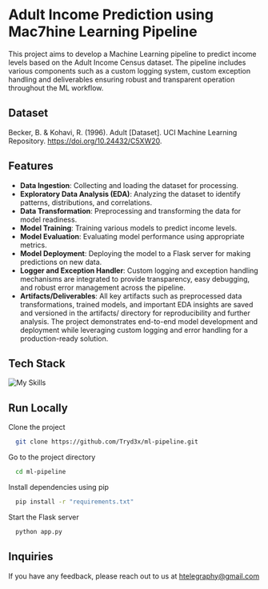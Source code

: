 
# Adult Income Prediction using Mac7hine Learning Pipeline

This project aims to develop a Machine Learning pipeline to predict income levels based on the Adult Income Census dataset. The pipeline includes various components such as a custom logging system, custom exception handling and deliverables ensuring robust and transparent operation throughout the ML workflow.





## Dataset

Becker, B. & Kohavi, R. (1996). Adult [Dataset]. UCI Machine Learning Repository. https://doi.org/10.24432/C5XW20.


## Features

- **Data Ingestion**: Collecting and loading the dataset for processing.
- **Exploratory Data Analysis (EDA)**: Analyzing the dataset to identify patterns, distributions, and correlations.
- **Data Transformation**: Preprocessing and transforming the data for model readiness.
- **Model Training**: Training various models to predict income levels.
- **Model Evaluation**: Evaluating model performance using appropriate metrics.
- **Model Deployment**: Deploying the model to a Flask server for making predictions on new data.
- **Logger and Exception Handler**: Custom logging and exception handling mechanisms are integrated to provide transparency, easy debugging, and robust error management across the pipeline.
- **Artifacts/Deliverables**: All key artifacts such as preprocessed data transformations, trained models, and important EDA insights are saved and versioned in the artifacts/ directory for reproducibility and further analysis.
The project demonstrates end-to-end model development and deployment while leveraging custom logging and error handling for a production-ready solution.


## Tech Stack
![My Skills](https://simpleskill.icons.workers.dev/svg?i=python,anaconda,jupyter,numpy,scikitlearn,flask)
## Run Locally

Clone the project

```bash
  git clone https://github.com/Tryd3x/ml-pipeline.git
```

Go to the project directory

```bash
  cd ml-pipeline
```

Install dependencies using pip

```bash
  pip install -r "requirements.txt"
```

Start the Flask server

```bash
  python app.py
```


## Inquiries

If you have any feedback, please reach out to us at htelegraphy@gmail.com

